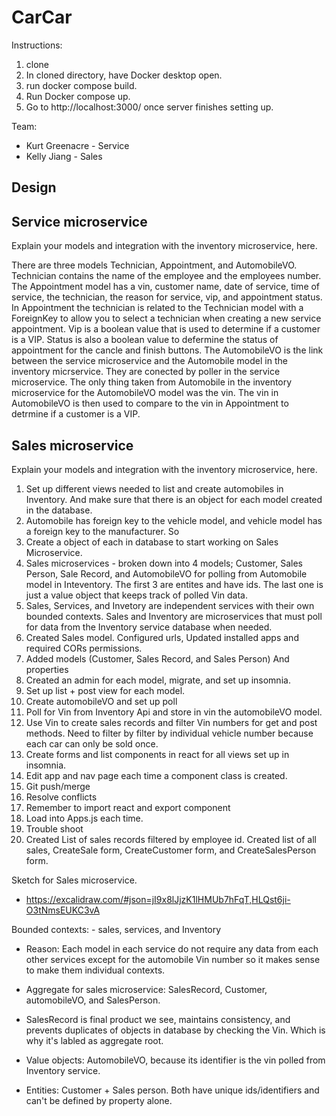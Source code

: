 # CarCar

Instructions: 
1. clone 
2. In cloned directory, have Docker desktop open.
3. run docker compose build. 
4. Run Docker compose up. 
5. Go to http://localhost:3000/ once server finishes setting up. 

Team:

* Kurt Greenacre - Service
* Kelly Jiang - Sales

## Design


## Service microservice

Explain your models and integration with the inventory
microservice, here.

There are three models Technician, Appointment, and AutomobileVO. Technician contains the name of the employee and the employees number. 
The Appointment model has a vin, customer name, date of service, time of service, the technician, the reason for service, vip, and appointment status. In Appointment the technician is related to the Technician model with a ForeignKey to allow you to select a technician when creating a new service appointment. Vip is a boolean value that is used to determine if a customer is a VIP. Status is also a boolean value to defermine the status of appointment for the cancle and finish buttons.
The AutomobileVO is the link between the service microservice and the Automobile model in the inventory micrservice. They are conected by poller in the service microservice. The only thing taken from Automobile in the inventory microservice for the AutomobileVO model was the vin. The vin in AutomobileVO is then used to compare to the vin in Appointment to detrmine if a customer is a VIP.

## Sales microservice

Explain your models and integration with the inventory
microservice, here.



1. Set up different views needed to list and create automobiles in Inventory. And make sure that there is an object for each model created in the database. 
2. Automobile has foreign key to the vehicle model, and vehicle model has a foreign key to the manufacturer. So 
3. Create a object of each in database to start working on Sales Microservice.
4. Sales microservices - broken down into 4 models; Customer, Sales Person, Sale Record, and AutomobileVO for polling from Automobile model in Inteventory. The first 3 are entites and have ids. The last one is just a value object that keeps track of polled Vin data.  
5. Sales, Services, and Invetory are independent services with their own bounded contexts. Sales and Inventory are microservices that must poll for data from the Inventory service database when needed.  
6. Created Sales model. Configured urls, Updated installed apps and required CORs permissions. 
7. Added models (Customer, Sales Record, and Sales Person) And properties
8. Created an admin for each model, migrate, and set up insomnia. 
9. Set up list + post view for each model. 
10. Create automobileVO and set up poll
11. Poll for Vin from Inventory Api and store in vin the automobileVO model. 
12. Use Vin to create sales records and filter Vin numbers for get and post methods. Need to filter by filter by individual vehicle number because each car can only be sold once.
13. Create forms and list components in react for all views set up in insomnia.
14. Edit app and nav page each time a component class is created. 
15. Git push/merge 
16. Resolve conflicts
18. Remember to import react and export component
19. Load into Apps.js each time. 
20. Trouble shoot
21. Created List of sales records filtered by employee id. Created list of all sales, CreateSale form, CreateCustomer form, and CreateSalesPerson form.  

Sketch for Sales microservice. 
- https://excalidraw.com/#json=jI9x8lJjzK1lHMUb7hFqT,HLQst6ji-O3tNmsEUKC3vA

Bounded contexts: - sales, services, and Inventory 
- Reason: Each model in each service do not require any data from each other services except for the automobile Vin number so it makes sense to make them individual contexts. 

- Aggregate for sales microservice: SalesRecord, Customer, automobileVO, and SalesPerson. 
- SalesRecord is final product we see, maintains consistency, and prevents duplicates of objects in database by checking the Vin. Which is why it's labled as aggregate root. 
- Value objects: AutomobileVO, because its identifier is the vin polled from Inventory service. 
- Entities: Customer + Sales person. Both have unique ids/identifiers and can't be defined by property alone. 




